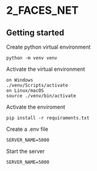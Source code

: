 # 2_FACES_NET

## Getting started
Create python virtual environment
```
python -m venv venv
```

Activate the virtual environment
```
on Windows
./venv/Scripts/activate
on Linux/macOS
source ./venv/bin/activate
```

Activate the enviroment
```
pip install -r requiraments.txt
```

Create a .env file
```
SERVER_NAME=5000
```

Start the server
```
SERVER_NAME=5000
```